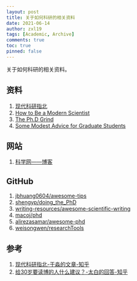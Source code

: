 ```yaml
---
layout: post
title: 关于如何科研的相关资料
date: 2021-06-14
author: zxl19
tags: [Academic, Archive]
comments: true
toc: true
pinned: false
---
```


关于如何科研的相关资料。

<!-- more -->

## 资料

1. [现代科研指北](https://github.com/yufree/sciguide)
2. [How to Be a Modern Scientist](https://users.metu.edu.tr/ccandan/other/modern_scientist_preview_first_15_pages_Jan_2018.pdf)
3. [The Ph.D Grind](http://pgbovine.net/PhD-memoir/pguo-PhD-grind.pdf)
4. [Some Modest Advice for Graduate Students](https://www.researchgate.net/publication/255653424_SOME_MODEST_ADVICE_FOR_GRADUATE_STUDENTS)

## 网站

1. [科学网——博客](http://blog.sciencenet.cn/blog.php)

## GitHub

1. [jbhuang0604/awesome-tips](https://github.com/jbhuang0604/awesome-tips)
2. [shengyp/doing_the_PhD](https://github.com/shengyp/doing_the_PhD)
3. [writing-resources/awesome-scientific-writing](https://github.com/writing-resources/awesome-scientific-writing)
4. [macoj/phd](https://github.com/macoj/phd)
5. [alirezasamar/awesome-phd](https://github.com/alirezasamar/awesome-phd)
6. [weisongwen/researchTools](https://github.com/weisongwen/researchTools)

## 参考

1. [现代科研指北-于淼的文章-知乎](https://zhuanlan.zhihu.com/p/305646861)
2. [给30岁要读博的人什么建议？-太白的回答-知乎](https://www.zhihu.com/question/321599275/answer/1728207632)
